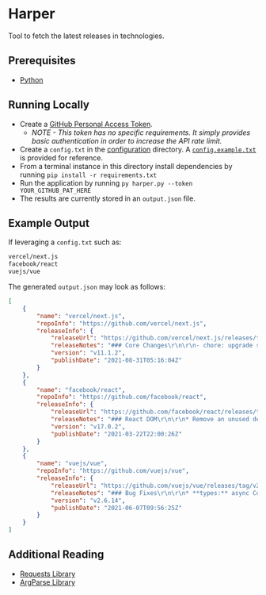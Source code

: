 # Harper

Tool to fetch the latest releases in technologies.

## Prerequisites

- [Python][technology-main]

## Running Locally

- Create a [GitHub Personal Access Token][gh-token]. 
  - *NOTE - This token has no specific requirements. It simply provides basic authentication in order to increase the API rate limit.*
- Create a `config.txt` in the [configuration](./configuration) directory. A [`config.example.txt`](./configuration/config.example.txt) is provided for reference.
- From a terminal instance in this directory install dependencies by running `pip install -r requirements.txt`
- Run the application by running `py harper.py --token YOUR_GITHUB_PAT_HERE`
- The results are currently stored in an `output.json` file.

## Example Output

If leveraging a `config.txt` such as:
```txt
vercel/next.js
facebook/react
vuejs/vue
```

The generated `output.json` may look as follows:
```json
[
    {
        "name": "vercel/next.js",
        "repoInfo": "https://github.com/vercel/next.js",
        "releaseInfo": {
            "releaseUrl": "https://github.com/vercel/next.js/releases/tag/v11.1.2",
            "releaseNotes": "### Core Changes\r\n\r\n- chore: upgrade styled-jsx to 4.0.1: #28626\r\n- getServerSideProps should support props value as Promise: #28607\r\n- Ensure custom app regex is correct for Windows: #28631\r\n\r\n### Credits \r\n\r\nHuge thanks to @huozhi and @kara for helping!\r\n",
            "version": "v11.1.2",
            "publishDate": "2021-08-31T05:16:04Z"
        }
    },
    {
        "name": "facebook/react",
        "repoInfo": "https://github.com/facebook/react",
        "releaseInfo": {
            "releaseUrl": "https://github.com/facebook/react/releases/tag/v17.0.2",
            "releaseNotes": "### React DOM\r\n\r\n* Remove an unused dependency to address the [`SharedArrayBuffer` cross-origin isolation warning](https://developer.chrome.com/blog/enabling-shared-array-buffer/). ([@koba04](https://github.com/koba04) and [@bvaughn](https://github.com/bvaughn) in [#20831](https://github.com/facebook/react/pull/20831), [#20832](https://github.com/facebook/react/pull/20832), and [#20840](https://github.com/facebook/react/pull/20840))\r\n\r\n## Artifacts\r\n\r\n- react: https://unpkg.com/react@17.0.2/umd/\r\n- react-art: https://unpkg.com/react-art@17.0.2/umd/\r\n- react-dom: https://unpkg.com/react-dom@17.0.2/umd/\r\n- react-is: https://unpkg.com/react-is@17.0.2/umd/\r\n- react-test-renderer: https://unpkg.com/react-test-renderer@17.0.2/umd/\r\n- scheduler: https://unpkg.com/scheduler@0.20.2/umd/",
            "version": "v17.0.2",
            "publishDate": "2021-03-22T22:00:26Z"
        }
    },
    {
        "name": "vuejs/vue",
        "repoInfo": "https://github.com/vuejs/vue",
        "releaseInfo": {
            "releaseUrl": "https://github.com/vuejs/vue/releases/tag/v2.6.14",
            "releaseNotes": "### Bug Fixes\r\n\r\n* **types:** async Component types (#11906) c52427b, closes #11990\r\n* **v-slot:** fix scoped slot normalization combined with v-if (#12104) 38f71de, closes #12102\r\n\r\n\r\n### Features\r\n\r\n* **ssr:** vue-ssr-webpack-plugin compatible with webpack 5 (#12002) 80e7730, closes #11718\r\n\r\n\r\n\r\n",
            "version": "v2.6.14",
            "publishDate": "2021-06-07T09:56:25Z"
        }
    }
]
```

## Additional Reading

- [Requests Library](https://requests.kennethreitz.org/en/master/)
- [ArgParse Library](https://docs.python.org/3/library/argparse.html)

[technology-main]: https://www.python.org/downloads/
[gh-token]: https://docs.github.com/en/github/authenticating-to-github/keeping-your-account-and-data-secure/creating-a-personal-access-token